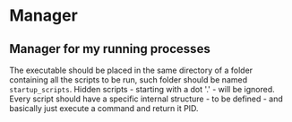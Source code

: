 # Manager
## Manager for my running processes
The executable should be placed in the same directory of a folder containing all the scripts to be run, such folder should be named `startup_scripts`. 
Hidden scripts - starting with a dot '.' - will be ignored. 
Every script should have a specific internal structure - to be defined - and basically just execute a command and return it PID.
